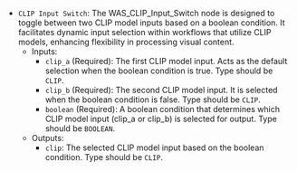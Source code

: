 - `CLIP Input Switch`: The WAS_CLIP_Input_Switch node is designed to toggle between two CLIP model inputs based on a boolean condition. It facilitates dynamic input selection within workflows that utilize CLIP models, enhancing flexibility in processing visual content.
    - Inputs:
        - `clip_a` (Required): The first CLIP model input. Acts as the default selection when the boolean condition is true. Type should be `CLIP`.
        - `clip_b` (Required): The second CLIP model input. It is selected when the boolean condition is false. Type should be `CLIP`.
        - `boolean` (Required): A boolean condition that determines which CLIP model input (clip_a or clip_b) is selected for output. Type should be `BOOLEAN`.
    - Outputs:
        - `clip`: The selected CLIP model input based on the boolean condition. Type should be `CLIP`.
